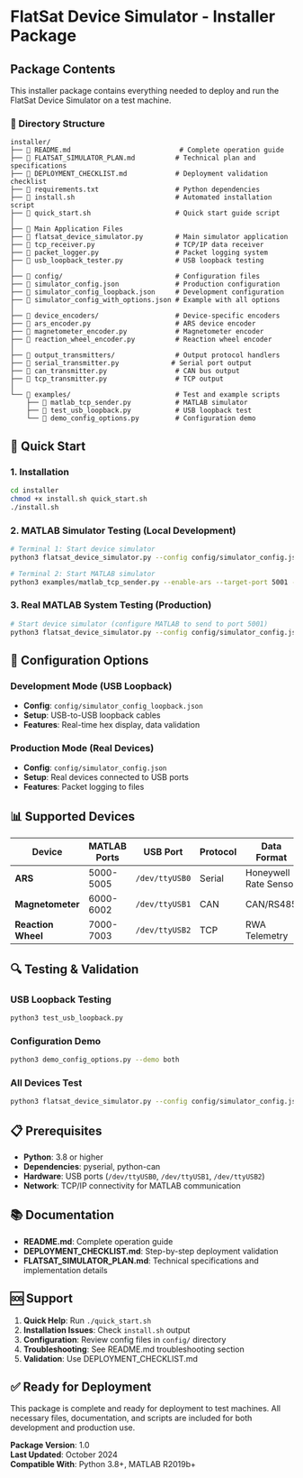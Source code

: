 # FlatSat Device Simulator - Installer Package

## Package Contents

This installer package contains everything needed to deploy and run the FlatSat Device Simulator on a test machine.

### 📁 Directory Structure
```
installer/
├── 📄 README.md                           # Complete operation guide
├── 📄 FLATSAT_SIMULATOR_PLAN.md          # Technical plan and specifications
├── 📄 DEPLOYMENT_CHECKLIST.md            # Deployment validation checklist
├── 📄 requirements.txt                   # Python dependencies
├── 🔧 install.sh                         # Automated installation script
├── 🚀 quick_start.sh                     # Quick start guide script
│
├── 🐍 Main Application Files
├── 📄 flatsat_device_simulator.py        # Main simulator application
├── 📄 tcp_receiver.py                    # TCP/IP data receiver
├── 📄 packet_logger.py                   # Packet logging system
├── 📄 usb_loopback_tester.py             # USB loopback testing
│
├── 📁 config/                            # Configuration files
├── 📄 simulator_config.json              # Production configuration
├── 📄 simulator_config_loopback.json     # Development configuration
├── 📄 simulator_config_with_options.json # Example with all options
│
├── 📁 device_encoders/                   # Device-specific encoders
├── 📄 ars_encoder.py                     # ARS device encoder
├── 📄 magnetometer_encoder.py            # Magnetometer encoder
├── 📄 reaction_wheel_encoder.py          # Reaction wheel encoder
│
├── 📁 output_transmitters/               # Output protocol handlers
├── 📄 serial_transmitter.py             # Serial port output
├── 📄 can_transmitter.py                 # CAN bus output
├── 📄 tcp_transmitter.py                 # TCP output
│
└── 📁 examples/                          # Test and example scripts
    ├── 📄 matlab_tcp_sender.py           # MATLAB simulator
    ├── 📄 test_usb_loopback.py           # USB loopback test
    └── 📄 demo_config_options.py         # Configuration demo
```

## 🚀 Quick Start

### 1. Installation
```bash
cd installer
chmod +x install.sh quick_start.sh
./install.sh
```

### 2. MATLAB Simulator Testing (Local Development)
```bash
# Terminal 1: Start device simulator
python3 flatsat_device_simulator.py --config config/simulator_config.json --enable-ars --listen-port 5001

# Terminal 2: Start MATLAB simulator
python3 examples/matlab_tcp_sender.py --enable-ars --target-port 5001 --duration 30
```

### 3. Real MATLAB System Testing (Production)
```bash
# Start device simulator (configure MATLAB to send to port 5001)
python3 flatsat_device_simulator.py --config config/simulator_config.json --enable-ars --listen-port 5001
```

## 🔧 Configuration Options

### Development Mode (USB Loopback)
- **Config**: `config/simulator_config_loopback.json`
- **Setup**: USB-to-USB loopback cables
- **Features**: Real-time hex display, data validation

### Production Mode (Real Devices)
- **Config**: `config/simulator_config.json`
- **Setup**: Real devices connected to USB ports
- **Features**: Packet logging to files

## 📊 Supported Devices

| Device | MATLAB Ports | USB Port | Protocol | Data Format |
|--------|-------------|----------|----------|-------------|
| **ARS** | 5000-5005 | `/dev/ttyUSB0` | Serial | Honeywell Rate Sensor |
| **Magnetometer** | 6000-6002 | `/dev/ttyUSB1` | CAN | CAN/RS485 |
| **Reaction Wheel** | 7000-7003 | `/dev/ttyUSB2` | TCP | RWA Telemetry |

## 🔍 Testing & Validation

### USB Loopback Testing
```bash
python3 test_usb_loopback.py
```

### Configuration Demo
```bash
python3 demo_config_options.py --demo both
```

### All Devices Test
```bash
python3 flatsat_device_simulator.py --config config/simulator_config.json --enable-ars --enable-magnetometer --enable-reaction-wheel
```

## 📋 Prerequisites

- **Python**: 3.8 or higher
- **Dependencies**: pyserial, python-can
- **Hardware**: USB ports (`/dev/ttyUSB0`, `/dev/ttyUSB1`, `/dev/ttyUSB2`)
- **Network**: TCP/IP connectivity for MATLAB communication

## 📚 Documentation

- **README.md**: Complete operation guide
- **DEPLOYMENT_CHECKLIST.md**: Step-by-step deployment validation
- **FLATSAT_SIMULATOR_PLAN.md**: Technical specifications and implementation details

## 🆘 Support

1. **Quick Help**: Run `./quick_start.sh`
2. **Installation Issues**: Check `install.sh` output
3. **Configuration**: Review config files in `config/` directory
4. **Troubleshooting**: See README.md troubleshooting section
5. **Validation**: Use DEPLOYMENT_CHECKLIST.md

## ✅ Ready for Deployment

This package is complete and ready for deployment to test machines. All necessary files, documentation, and scripts are included for both development and production use.

**Package Version**: 1.0  
**Last Updated**: October 2024  
**Compatible With**: Python 3.8+, MATLAB R2019b+
